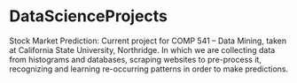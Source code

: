 # DataScienceProjects

Stock Market Prediction:
Current project for COMP 541 – Data Mining, taken at California State University, Northridge. In which we are collecting data from histograms and databases, scraping websites to pre-process it, recognizing and learning re-occurring patterns in order to make predictions.
